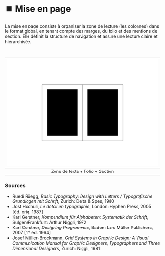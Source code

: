 # ⏹️ Mise en page

La mise en page consiste à organiser la zone de lecture (les colonnes) dans le format global, en tenant compte des marges, du folio et des mentions de section. Elle définit la structure de navigation et assure une lecture claire et hiérarchisée.
  
&nbsp;

|![](links/0-Colonne93.gif) |
|:---:|
| Zone de texte + Folio + Section |

### Sources

- Ruedi Rüegg, *Basic Typography: Design with Letters / Typografische Grundlagen mit Schrift*, Zurich: Delta & Spes, 1980  
- Jost Hochuli, *Le détail en typographie*, London: Hyphen Press, 2005 [éd. orig. 1987]  
- Karl Gerstner, *Kompendium für Alphabeten: Systematik der Schrift*, Sulgen/Frankfurt: Arthur Niggli, 1972  
- Karl Gerstner, *Designing Programmes*, Baden: Lars Müller Publishers, 2007 [1ʳᵉ éd. 1964]  
- Josef Müller-Brockmann, *Grid Systems in Graphic Design: A Visual Communication Manual for Graphic Designers, Typographers and Three Dimensional Designers*, Zurich: Niggli, 1981  
